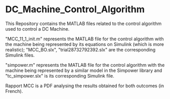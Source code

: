 # DC_Machine_Control_Algorithm
This Repository contains the MATLAB files related to the control algorithm used to control a DC Machine.


"MCC_11_1_init.m" represents the MATLAB file for the control algorithm with the machine being represented by its equations on Simulink (which is more realistic); "MCC_BO.slx", "trial28732792392.slx" are the corresponding Simulink files.

"simpower.m" represents the MATLAB file for the control algorithm with the machine being represented by a similar model in the Simpower library and "tc_simpower.slx" is its corresponding Simulink file.

Rapport MCC is a PDF analysing the results obtained for both outcomes (in French).
